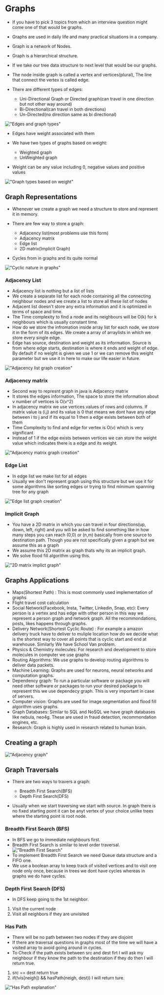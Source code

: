 # Graphs

- If you have to pick 3 topics from which an interview question might come one of that would be graphs.
- Graphs are used in daily life and many practical situations in a company.

- Graph is a network of Nodes.
- Graph is a hierarchical structure.
- If we take our tree data structure to next level that would be our graphs.
- The node inside graph is called a vertex and vertices(plural), The line that connect the vertex is called edge.
- There are different types of edges:

  - Uni-Directional Graph or Directed graph(can travel in one direction but not other way around)
  - Bi-Directional(can travel in both directions)
  - Un-Directed(no direction same as bi directional)

!["Edges and graph types"](https://github.com/deepak-medam/Courses-Images/blob/main/javaDS/Graphs/graphs_01.png?raw=true)

- Edges have weight associated with them
- We have two types of graphs based on weight:

  - Weighted graph
  - UnWeighted graph

- Weight can be any value including 0, negative values and positive values

!["Graph types based on weight"](https://github.com/deepak-medam/Courses-Images/blob/main/javaDS/Graphs/graphs_02.png?raw=true)

## Graph Representations

- Whenever we create a graph we need a structure to store and represent it in memory.
- There are few way to store a graph:

  - Adjacency list(most problems use this form)
  - Adjacency matrix
  - Edge list
  - 2D matrix(Implicit Graph)

- Cycles from in graphs and its quite normal

!["Cyclic nature in graphs"](https://github.com/deepak-medam/Courses-Images/blob/main/javaDS/Graphs/graphs_03.png?raw=true)

### Adjacency List

- Adjacency list is nothing but a list of lists
- We create a separate list for each node containing all the connecting neighbour nodes and we create a list to
  store all these list of nodes
- Adjacent list doesn't store any extra information and it is optimized in terms of space and time.
- The Time complexity to find a node and its neighbours will be O(k) for k neighbours which is usually
  constant time.
- How do we store the infromation inside array list for each node, we store it in the form of its edges. We
  create a array of arraylists in which we store every single edge.
- Edge has source, destination and weight as its information. Source is from where edge starts, destination is
  where it ends and weight of edge. By default if no weight is given we use 1 or we can remove this weight
  parameter but we use it in here to make our life easier in future.

!["Adjacency list graph creation"](https://github.com/deepak-medam/Courses-Images/blob/main/javaDS/Graphs/graphs_04.PNG?raw=true)

### Adjacency matrix

- Second way to represnt graph in java is Adjacency matrix
- It stores the edges information, The space to store the information about v number of vertices is O(v^2)
- In adjacency matrix we use vertices values of rows and columns. If matrix value is (i,j) and its value is 0
  that means we dont have any edge between i to j and if its equal to 1 then a edge exists between both of them
- Time Complexity to find and edge for vertex is O(v) which is very significant
- Instead of 1 if the edge exists between vertices we can store the weight value which indicates there is a edge
  and its weight.

!["Adjacency matrix graph creation"](https://github.com/deepak-medam/Courses-Images/blob/main/javaDS/Graphs/graphs_05.png?raw=true)

### Edge List

- In edge list we make list for all edges
- Usually we don't represent graph using this structure but we use it for some algorithms like sorting edges or
  trying to find minimum spanning tree for any graph

!["Edge list graph creation"](https://github.com/deepak-medam/Courses-Images/blob/main/javaDS/Graphs/graphs_06.png?raw=true)

### Implicit Graph

- You have a 2D matrix in which you can travel in four directions(up, down, left, right) and you will be asked
  to find something like in how many steps you can reach (0,0) or (n,m) basically from one source to destination
  path. Though you are not specifically given a graph but we assume this as a graph
- We assume this 2D matrix as graph thats why its an implicit graph.
- We solve flood fill algorithm using this.

!["2D matrix implict graph"](https://github.com/deepak-medam/Courses-Images/blob/main/javaDS/Graphs/graphs_07.png?raw=true)

## Graphs Applications

- Maps(Shortest Path) : This is most commonly used implementation of graphs
- Flight travel cost calculation
- Social Network(Facebook, Insta, Twitter, Linkedin, Snap, etc): Every person is a vertex and has edge with
  other person in this way we represent a person graph and network graph. All the recommondations, posts,
  likes happens through graphs.
- Delivery Network(Shortest Cyclic Route) : For example a amazon delivery truck have to deliver to muliple
  location how do we decide what is the shortest way to cover all points that is cyclic start and end at
  warehouse. Similarly We have School Van problem.
- Physics & Chemistry molecules: For research and development to store molecules in computer we use graphs
- Routing Algorithms: We use graphs to develop routing algorithms to deliver data packets.
- Machine Learning: Graphs are used for neurons, neural networks and computation graphs.
- Dependency graph: To run a particular software or package you will need other software or packages to run
  your desired package to represent this we use dependecy graph. This is very important in case of servers.
- Computer vision: Graphs are used for image segmentation and flood fill algorithm uses graphs.
- Graph Databases: Similar to SQL and NoSQL we have graph databases like nebula, neo4g. These are used in fraud
  detection, recommondation engines, etc.
- Research: Graph is highly used in research related to human brain.

## Creating a graph

!["Adjacency graph"](https://github.com/deepak-medam/Courses-Images/blob/main/javaDS/Graphs/graphs_08.png?raw=true)

## Graph Traversals

- There are two ways to travers a graph:

  - Breadth First Search(BFS)
  - Depth First Search(DFS)

- Usually when we start traversing we start with source. In graph there is no fixed starting point it can be anyt vertex of your choice unlike trees where the starting point is root node.

### Breadth First Search (BFS)

- In BFS we go to immediate neighbours first.
- Breadth First Search is similar to level order traversal.
  !["Breadth First Search"](https://github.com/deepak-medam/Courses-Images/blob/main/javaDS/Graphs/graphs_09.png?raw=true)
- To implement Breadth First Search we need Queue data structure and a FIFO one.
- We use a boolean array to keep track of visited vertices and to visit one node only once, because in trees we dont have cycles whereas in graphs we do have cycles.

### Depth First Search (DFS)

- In DFS keep going to the 1st neighbor.

1. Visit the current node
2. Visit all neighbors if they are unvisited

### Has Path

- There will be no path between two nodes if they are disjoint
- If there are traversal questions in graphs most of the time we will have a visited array to avoid going around in cycles.
- To Check if the path exists between src and dest firt I will ask my neighbour if they know the path to the destination if they do then I will return true.

1. src == dest return true
2. if(!vis[neigh]) && hasPath(neigh, dest)) I will return ture.

!["Has Path explanation"](https://github.com/deepak-medam/Courses-Images/blob/main/javaDS/Graphs/graphs_10.png?raw=true)
